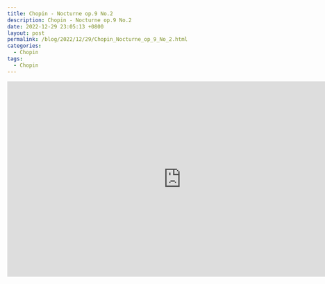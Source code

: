 ```yaml
---
title: Chopin - Nocturne op.9 No.2
description: Chopin - Nocturne op.9 No.2
date: 2022-12-29 23:05:13 +0800
layout: post
permalink: /blog/2022/12/29/Chopin_Nocturne_op_9_No_2.html
categories:
  - Chopin
tags:
  - Chopin
---
```


<iframe
src="https://www.youtube.com/embed/9E6b3swbnWg"
width="800"
height="450"
frameborder="0"
allowfullscreen>
</iframe>
